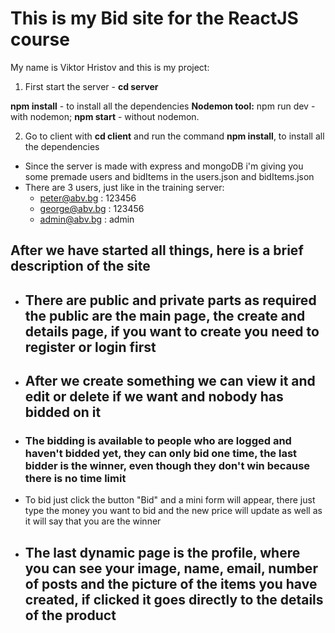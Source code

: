 # This is my Bid site for the ReactJS course
My name is Viktor Hristov and this is my project:

1) First start the server - <strong>cd server</strong>

<strong>npm install</strong> - to install all the dependencies
<strong>Nodemon tool:</strong>
<storng>npm run dev</strong> - with nodemon;
<strong>npm start</strong> - without nodemon.

2) Go to client with <strong>cd client</strong> and run the command <strong>npm install</strong>, to install all the dependencies
- Since the server is made with express and mongoDB i'm giving you some premade users and bidItems in the users.json and bidItems.json
- There are 3 users, just like in the training server: 
    * peter@abv.bg : 123456
    * george@abv.bg : 123456
    * admin@abv.bg : admin

## After we have started all things, here is a brief description of the site

- ## There are public and private parts as required the public are the main page, the create and details page, if you want to create you need to register or login first

- ## After we create something we can view it and edit or delete if we want and nobody has bidded on it

- ### The bidding is available to people who are logged and haven't bidded yet, they can only bid one time, the last bidder is the winner, even though they don't win because there is no time limit

- To bid just click the button "Bid" and a mini form will appear, there just type the money you want to bid and the new price will update as well as it will say that you are the winner

- ## The last dynamic page is the profile, where you can see your image, name, email, number of posts and the picture of the items you have created, if clicked it goes directly to the details of the product

